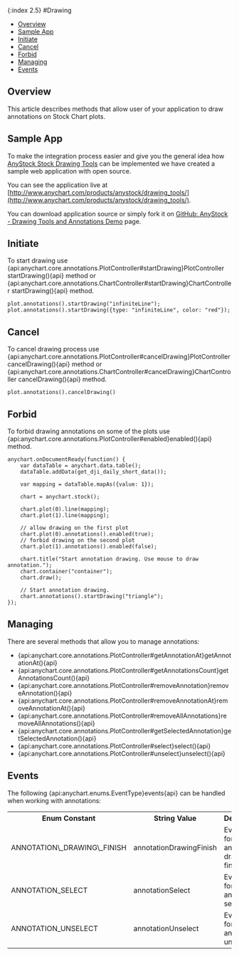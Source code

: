 {:index 2.5}
#Drawing

* [Overview](#overview)
* [Sample App](#sample_app)
* [Initiate](#initiate)
* [Cancel](#cancel)
* [Forbid](#forbid)
* [Managing](#managing)
* [Events](#events)

## Overview

This article describes methods that allow user of your application to draw annotations on Stock Chart plots.

## Sample App

To make the integration process easier and give you the general idea how [AnyStock Stock Drawing Tools](Overview) can be implemented we have created a sample web application with open source.

You can see the application live at [http://www.anychart.com/products/anystock/drawing_tools/](http://www.anychart.com/products/anystock/drawing_tools/).

You can download application source or simply fork it on [GitHub: AnyStock - Drawing Tools and Annotations Demo](https://github.com/AnyChart/anystock-drawing-tools-and-annotations-demo) page.

## Initiate

To start drawing use {api:anychart.core.annotations.PlotController#startDrawing}PlotController startDrawing(){api} method or {api:anychart.core.annotations.ChartController#startDrawing}ChartController startDrawing(){api} method.

```
plot.annotations().startDrawing("infiniteLine");
plot.annotations().startDrawing({type: "infiniteLine", color: "red"});
```

## Cancel

To cancel drawing process use {api:anychart.core.annotations.PlotController#cancelDrawing}PlotController cancelDrawing(){api} method or {api:anychart.core.annotations.ChartController#cancelDrawing}ChartController cancelDrawing(){api} method.

```
plot.annotations().cancelDrawing()
```

## Forbid

To forbid drawing annotations on some of the plots use {api:anychart.core.annotations.PlotController#enabled}enabled(){api} method.

```
anychart.onDocumentReady(function() {
    var dataTable = anychart.data.table();
    dataTable.addData(get_dji_daily_short_data());

    var mapping = dataTable.mapAs({value: 1});

    chart = anychart.stock();

    chart.plot(0).line(mapping);
    chart.plot(1).line(mapping);

    // allow drawing on the first plot
    chart.plot(0).annotations().enabled(true);
    // forbid drawing on the second plot
    chart.plot(1).annotations().enabled(false);

    chart.title("Start annotation drawing. Use mouse to draw annotation.");
    chart.container("container");
    chart.draw();

    // Start annotation drawing.
    chart.annotations().startDrawing("triangle");
});
```

## Managing

There are several methods that allow you to manage annotations:

- {api:anychart.core.annotations.PlotController#getAnnotationAt}getAnnotationAt(){api}
- {api:anychart.core.annotations.PlotController#getAnnotationsCount}getAnnotationsCount(){api}
- {api:anychart.core.annotations.PlotController#removeAnnotation}removeAnnotation(){api}
- {api:anychart.core.annotations.PlotController#removeAnnotationAt}removeAnnotationAt(){api}
- {api:anychart.core.annotations.PlotController#removeAllAnnotations}removeAllAnnotations(){api}
- {api:anychart.core.annotations.PlotController#getSelectedAnnotation}getSelectedAnnotation(){api}
- {api:anychart.core.annotations.PlotController#select}select(){api}
- {api:anychart.core.annotations.PlotController#unselect}unselect(){api}

## Events

The following {api:anychart.enums.EventType}events{api} can be handled when working with annotations:

<table>
<tr><th>Enum Constant</th><th>String Value</th><th>Description</th></tr>
<tr><td>ANNOTATION\_DRAWING\_FINISH</td><td>annotationDrawingFinish</td><td>Event type for the annotation drawing finish.</td></tr>
<tr><td>ANNOTATION_SELECT</td><td>annotationSelect</td><td>Event type for the annotation select.</td></tr>
<tr><td>ANNOTATION_UNSELECT</td><td>annotationUnselect</td><td>Event type for the annotation unselect.</td></tr>
</table>